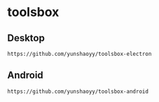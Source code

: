 # toolsbox
## Desktop
```
https://github.com/yunshaoyy/toolsbox-electron
```
## Android
```
https://github.com/yunshaoyy/toolsbox-android
```
